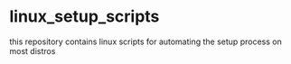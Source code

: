 # linux_setup_scripts
this repository contains linux scripts for automating the setup process on most distros

